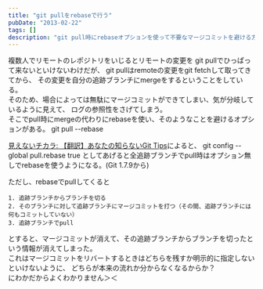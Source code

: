 ```yaml
---
title: "git pullをrebaseで行う"
pubDate: "2013-02-22"
tags: []
description: "git pull時にrebaseオプションを使って不要なマージコミットを避ける方法について"
---
```


複数人でリモートのレポジトリをいじるとリモートの変更を
git pullでひっぱって来ないといけないわけだが、
git pullはremoteの変更をgit fetchして取ってきてから、
その変更を自分の追跡ブランチにmergeをするということをしている。  
そのため、場合によっては無駄にマージコミットができてしまい、気が分岐しているように見えて、
ログの参照性をさげてしまう。  
そこでpull時にmergeの代わりにrebaseを使い、そのようなことを避けるオプションがある。
    git pull --rebase

[見えないチカラ: 【翻訳】あなたの知らないGit Tips](http://keijinsonyaban.blogspot.jp/2010/11/git-tips.html)によると、
    git config --global pull.rebase true
としてあげると全追跡ブランチでpull時はオプション無しでrebaseを使うようになる。(Git 1.7.9から)

ただし、rebaseでpullしてくると

    1. 追跡ブランチからブランチを切る
    2. そのブランチに対して追跡ブランチにマージコミットを打つ（その間、追跡ブランチには何もコミットしていない）
    3. 追跡ブランチでpull

とすると、マージコミットが消えて、その追跡ブランチからブランチを切ったという情報が消えてしまった。  
これはマージコミットをリバートするときはどちらを残すか明示的に指定しないといけないように、
どちらが本来の流れか分からなくなるからか？  
にわかだからよくわかりません＞＜

